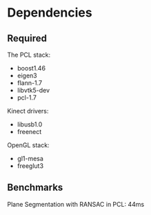 Dependencies
============

Required
--------

The PCL stack:

- boost1.46
- eigen3
- flann-1.7
- libvtk5-dev
- pcl-1.7

Kinect drivers:

- libusb1.0
- freenect

OpenGL stack:

- gl1-mesa
- freeglut3

Benchmarks
----------

Plane Segmentation with RANSAC in PCL: 44ms

